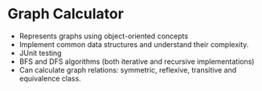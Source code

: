 # Graph Calculator

- Represents graphs using object-oriented concepts
- Implement common data structures and understand their complexity.
- JUnit testing
- BFS and DFS algorithms (both iterative and recursive implementations)
- Can calculate graph relations: symmetric, reflexive, transitive and equivalence class.
